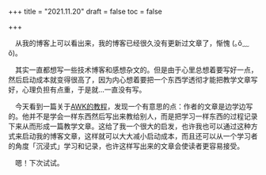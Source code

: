 +++
title = "2021.11.20"
draft = false
toc = false

+++

&emsp;从我的博客上可以看出来，我的博客已经很久没有更新过文章了，惭愧 (｡ŏ﹏ŏ)。

&emsp;其实一直都想写一些技术博客和感想杂文的。但是由于心里总想着要写好一点，然后启动成本就变得很高了，因为内心想着要把一个东西学透彻才能把教学文章写好，心理负担有点重，于是就...一直没有写。

&emsp;今天看到一篇关于[AWK的教程](https://earthly.dev/blog/awk-examples/)，发现一个有意思的点：作者的文章是边学边写的。他并不是学会一样东西然后写出来教给别人，而是把学习一样东西的过程记录下来从而形成一篇教学文章。这给了我一个很大的启发，也许我也可以通过这种方式来启动我的博客文章，这样就可以大大减小启动成本，而且还可以从一个学习者的角度「沉浸式」学习和记录，也许这样写出来的文章会使读者更容易接受。

&emsp;嗯！下次试试。